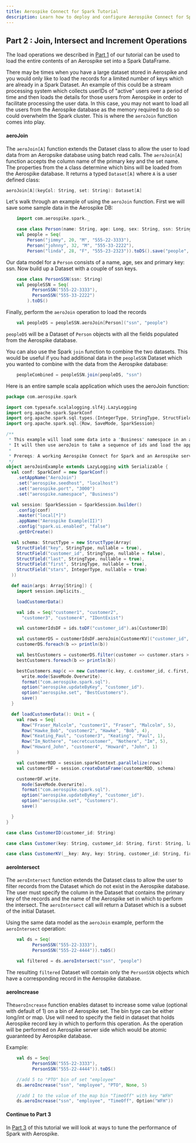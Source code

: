 ```yaml
---
title: Aerospike Connect for Spark Tutorial
description: Learn how to deploy and configure Aerospike Connect for Spark.
---
```


## Part 2 : Join, Intersect and Increment Operations

The load operations we described in [Part 1](/docs/connectors/enterprise/spark/tutorial_1.html) of our tutorial can be used to load the entire contents of an Aerospike set into a Spark DataFrame.

There may be times when you have a large dataset stored in Aerospike and you would only like to load the records for a limited number of keys which are already in a Spark Dataset. An example of this could be a stream processing system which collects userIDs of "active" users over a period of time and then loads the details for those users from Aerospike in order to facilitate processing the user data. In this case, you may not want to load all the users from the Aerospike database as the memory required to do so could overwhelm the Spark cluster. This is where the ```aeroJoin``` function comes into play.

#### aeroJoin

The ```aeroJoin[A]``` function extends the Dataset class to allow the user to load data from an Aeropsike database using batch read calls. The ```aeroJoin[A]``` function accepts the column name of the primary key and the set name. The properties from the ```A``` class determine which bins will be loaded from the Aerospike database. It returns a typed ```Dataset[A]``` where ```A``` is a user defined class:

```scala
aeroJoin[A](keyCol: String, set: String): Dataset[A]
```

Let's walk through an example of using the ```aeroJoin``` function. First we will save some sample data in the Aerospike DB:

```scala
	import com.aerospike.spark._

	case class Person(name: String, age: Long, sex: String, ssn: String)
	val people = Seq(
	    Person("jimmy", 20, "M", "555-22-3333"),
	    Person("johnny", 32, "M", "555-33-2222"),
	    Person("linda", 28, "F", "555-23-2323")).toDS().save("people", "ssn")
```

Our data model for a ```Person``` consists of a name, age, sex and primary key: ssn. Now build up a Dataset with a couple of ssn keys.

```scala
	case class PersonSSN(ssn: String)
	val peopleSSN = Seq(
	      PersonSSN("555-22-3333"),
	      PersonSSN("555-33-2222")
	    ).toDS()
```

Finally, perform the ```aeroJoin``` operation to load the records

```scala
	val peopleDS = peopleSSN.aeroJoin[Person]("ssn", "people")
```

```peopleDS``` will be a Dataset of ```Person``` objects with all the fields populated from the Aerospike database.

You can also use the Spark ```join``` function to combine the two datasets. This would be useful if you had additional data in the ```peopleSSN``` Dataset which you wanted to combine with the data from the Aerospike database:

```scala
	peopleCombined = peopleSSN.join(peopleDS, "ssn")
```

Here is an entire sample scala application which uses the aeroJoin function:

```scala
package com.aerospike.spark

import com.typesafe.scalalogging.slf4j.LazyLogging
import org.apache.spark.SparkConf
import org.apache.spark.sql.types.{IntegerType, StringType, StructField, StructType}
import org.apache.spark.sql.{Row, SaveMode, SparkSession}

/**
 * This example will load some data into a "Business" namespace in an aerospike database.
 * It will then use aeroJoin to take a sequence of ids and load the appropriate customer data, filter it, and print out the result.
 *
 * Prereqs: A working Aerospike Connect for Spark and an Aerospike server running on default port on localhost with at least 1 namespace named "Business"
 */
object aeroJoinExample extends LazyLogging with Serializable {
  val conf: SparkConf = new SparkConf()
    .setAppName("AeroJoin")
    .set("aerospike.seedhost", "localhost")
    .set("aerospike.port", "3000")
    .set("aerospike.namespace", "Business")

  val session: SparkSession = SparkSession.builder()
    .config(conf)
    .master("local[*]")
    .appName("Aerospike Example(II)")
    .config("spark.ui.enabled", "false")
    .getOrCreate()

  val schema: StructType = new StructType(Array(
    StructField("key", StringType, nullable = true),
    StructField("customer_id", StringType, nullable = false),
    StructField("last", StringType, nullable = true),
    StructField("first", StringType, nullable = true),
    StructField("stars", IntegerType, nullable = true)
  ))

  def main(args: Array[String]) {
    import session.implicits._

    loadCustomerData()

    val ids = Seq("customer1", "customer2",
      "customer3", "customer4", "IDontExist")

    val customerIdsDF = ids.toDF("customer_id").as[CustomerID]

    val customerDS = customerIdsDF.aeroJoin[CustomerKV]("customer_id", "Customers")
    customerDS.foreach(b => println(b))

    val bestCustomers = customerDS.filter(customer => customer.stars > 4)
    bestCustomers.foreach(b => println(b))

    bestCustomers.map(c => new Customer(c.key, c.customer_id, c.first, c.last, c.stars)).toDF("key", "customer_id", "last", "first", "stars").
      write.mode(SaveMode.Overwrite).
      format("com.aerospike.spark.sql").
      option("aerospike.updateByKey", "customer_id").
      option("aerospike.set", "BestCustomers").
      save()
  }

  def loadCustomerData(): Unit = {
    val rows = Seq(
      Row("Fraser_Malcolm", "customer1", "Fraser", "Malcolm", 5),
      Row("Hawke_Bob", "customer2", "Hawke", "Bob", 4),
      Row("Keating_Paul", "customer3", "Keating", "Paul", 1),
      Row("Im_Nothere", "secretcustomer", "Nothere", "Im", 5),
      Row("Howard_John", "customer4", "Howard", "John", 1)
    )

    val customerRDD = session.sparkContext.parallelize(rows)
    val customerDF = session.createDataFrame(customerRDD, schema)

    customerDF.write.
      mode(SaveMode.Overwrite).
      format("com.aerospike.spark.sql").
      option("aerospike.updateByKey", "customer_id").
      option("aerospike.set", "Customers").
      save()

  }
}

case class CustomerID(customer_id: String)

case class Customer(key: String, customer_id: String, first: String, last: String, stars: Long)

case class CustomerKV(__key: Any, key: String, customer_id: String, first: String, last: String, stars: Long) extends AeroKV

```


#### aeroIntersect

The ```aeroIntersect``` function extends the Dataset class to allow the user to filter records from the Dataset which do not exist in the Aerospike database. The user must specify the column in the Dataset that contains the primary key of the records and the name of the Aerospike set in which to perform the intersect. The ```aeroIntersect``` call will return a Dataset which is a subset of the initial Dataset.

Using the same data model as the ```aeroJoin``` example, perform the ```aeroIntersect``` operation:

```scala
	val ds = Seq(
	      PersonSSN("555-22-3333"),
	      PersonSSN("555-22-4444")).toDS()

	val filtered = ds.aeroIntersect("ssn", "people")
```

The resulting ```filtered``` Dataset will contain only the ```PersonSSN``` objects which have a corresponding record in the Aerospike database.


#### aeroIncrease

The```aeroIncrease``` function enables dataset to increase some value (optional with default of 1) on a bin of Aerospike set.  The bin type can be either long/int or map.  Use will need to specify the field in dataset that holds Aerospike record key in which to perform this operation.  As the operation will be performed on Aerospike server side which would be atomic guaranteed by Aerospike database.

Example:

```scala
    val ds = Seq(
	      PersonSSN("555-22-3333"),
	      PersonSSN("555-22-4444")).toDS()

    //add 5 to "PTO" bin of set "employee"
    ds.aeroIncrease("ssn", "employee", "PTO", None, 5)

    //add 1 to the value of the map bin "TimeOff" with key "WFH"
    ds.aeroIncrease("ssn", "employee", "TimeOff", Option("WFH")) 
```

#### Continue to Part 3

In [Part 3](/docs/connectors/enterprise/spark/tutorial_3.html) of this tutorial we will look at ways to tune the performance of Spark with Aerospike.


